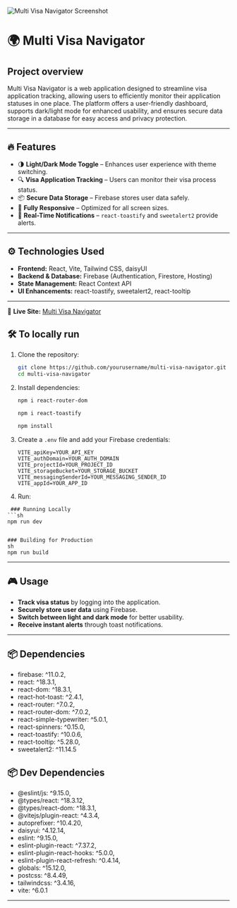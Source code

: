 ![Multi Visa Navigator Screenshot](https://i.ibb.co.com/pjzgNkff/Screenshot-42.png)

# 🌍 Multi Visa Navigator

## Project overview
Multi Visa Navigator is a web application designed to streamline visa application tracking, allowing users to efficiently monitor their application statuses in one place. The platform offers a user-friendly dashboard, supports dark/light mode for enhanced usability, and ensures secure data storage in a database for easy access and privacy protection.



---

## 🔥 Features

- 🌗 **Light/Dark Mode Toggle** – Enhances user experience with theme switching.
- 🔍 **Visa Application Tracking** – Users can monitor their visa process status.
- 📦 **Secure Data Storage** – Firebase stores user data safely.
- 📱 **Fully Responsive** – Optimized for all screen sizes.
- 🔔 **Real-Time Notifications** – `react-toastify` and `sweetalert2` provide alerts.

---


## ⚙️ Technologies Used

- **Frontend:** React, Vite, Tailwind CSS, daisyUI
- **Backend & Database:** Firebase (Authentication, Firestore, Hosting)
- **State Management:** React Context API
- **UI Enhancements:** react-toastify, sweetalert2, react-tooltip

---

🚀 **Live Site:** [Multi Visa Navigator](https://multi-visa-navigator.web.app/)

## 🛠 To locally run

1. Clone the repository:
   ```sh
   git clone https://github.com/yourusername/multi-visa-navigator.git
   cd multi-visa-navigator
   ```

2. Install dependencies:
     ```sh
   npm i react-router-dom
   ```
   ```sh
   npm i react-toastify
   ```

   ```sh
   npm install
   ```

3. Create a `.env` file and add your Firebase credentials:
   ```env
   VITE_apiKey=YOUR_API_KEY
   VITE_authDomain=YOUR_AUTH_DOMAIN
   VITE_projectId=YOUR_PROJECT_ID
   VITE_storageBucket=YOUR_STORAGE_BUCKET
   VITE_messagingSenderId=YOUR_MESSAGING_SENDER_ID
   VITE_appId=YOUR_APP_ID
   ```

4. Run:
```
 ### Running Locally
```sh
npm run dev


### Building for Production
sh
npm run build
```

---

## 🎮 Usage

- **Track visa status** by logging into the application.
- **Securely store user data** using Firebase.
- **Switch between light and dark mode** for better usability.
- **Receive instant alerts** through toast notifications.

---

## 📦 Dependencies

- firebase: ^11.0.2,  
- react: ^18.3.1,  
- react-dom: ^18.3.1,  
- react-hot-toast: ^2.4.1,  
- react-router: ^7.0.2,  
- react-router-dom: ^7.0.2,  
- react-simple-typewriter: ^5.0.1,  
- react-spinners: ^0.15.0,  
- react-toastify: ^10.0.6,  
- react-tooltip: ^5.28.0,  
- sweetalert2: ^11.14.5  
## 📦 Dev Dependencies
- @eslint/js: ^9.15.0,  
- @types/react: ^18.3.12,  
- @types/react-dom: ^18.3.1,  
- @vitejs/plugin-react: ^4.3.4,
- autoprefixer: ^10.4.20,  
- daisyui: ^4.12.14,  
- eslint: ^9.15.0,  
- eslint-plugin-react: ^7.37.2,  
- eslint-plugin-react-hooks: ^5.0.0,  
- eslint-plugin-react-refresh: ^0.4.14,  
- globals: ^15.12.0,  
- postcss: ^8.4.49,  
- tailwindcss: ^3.4.16,  
- vite: ^6.0.1 



---



